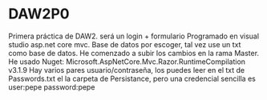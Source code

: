 # DAW2P0
Primera práctica de DAW2. será un login + formulario
Programado en visual studio asp.net core mvc.
Base de datos por escoger, tal vez use un txt como base de datos.
He comenzado a subir los cambios en la rama Master.
He usado Nuget: Microsoft.AspNetCore.Mvc.Razor.RuntimeCompilation v3.1.9
Hay varios pares usuario/contraseña, los puedes leer en el txt de Passwords.txt el la carpeta de Persistance, pero una credencial sencilla es user:pepe password:pepe
